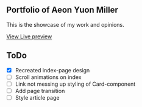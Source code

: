## Portfolio of Aeon Yuon Miller

This is the showcase of my work and opinions.

[View Live preview](https://folio-aym.vercel.app/)

## ToDo

- [x] Recreated index-page design
- [ ] Scroll animations on index
- [ ] Link not messing up styling of Card-component
- [ ] Add page transition
- [ ] Style article page
